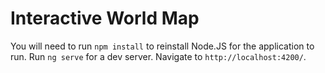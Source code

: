 # Interactive World Map
You will need to run `npm install` to reinstall Node.JS for the application to run.
Run `ng serve` for a dev server. Navigate to `http://localhost:4200/`.
